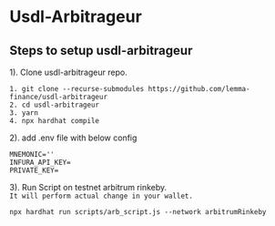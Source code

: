 # Usdl-Arbitrageur

## Steps to setup usdl-arbitrageur

1). Clone usdl-arbitrageur repo.

    1. git clone --recurse-submodules https://github.com/lemma-finance/usdl-arbitrageur
    2. cd usdl-arbitrageur
    3. yarn
    4. npx hardhat compile

2). add .env file with below config 

    MNEMONIC=''  
    INFURA_API_KEY=  
    PRIVATE_KEY=  

3). Run Script on testnet arbitrum rinkeby.   
```It will perform actual change in your wallet.```
    
    npx hardhat run scripts/arb_script.js --network arbitrumRinkeby
